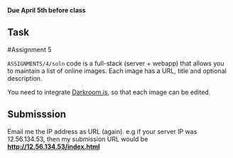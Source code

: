 **Due April 5th before class**

## Task
#Assignment 5

``ASSIGNMENTS/4/soln`` code is a full-stack (server +
webapp) that allows you to maintain a list of online images. Each image
has a URL, title and optional description. 

You need to integrate
[Darkroom.js](https://github.com/MattKetmo/darkroomjs), so that each
image can be edited.

## Submisssion

Email me the IP address as URL (again). e.g if your server IP was 12.56.134.53,
then my submission URL would be **http://12.56.134.53/index.html**

